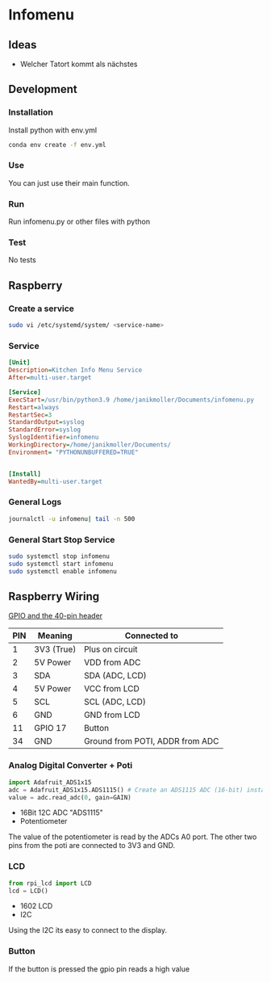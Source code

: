 # Infomenu

## Ideas

- Welcher Tatort kommt als nächstes

## Development

### Installation

Install python with env.yml

```bash
conda env create -f env.yml
```

### Use

You can just use their main function.

### Run

Run infomenu.py or other files with python

### Test

No tests

## Raspberry

### Create a service

```bash
sudo vi /etc/systemd/system/ <service-name>
```

### Service

```ini
[Unit]
Description=Kitchen Info Menu Service
After=multi-user.target

[Service]
ExecStart=/usr/bin/python3.9 /home/janikmoller/Documents/infomenu.py
Restart=always
RestartSec=3
StandardOutput=syslog
StandardError=syslog
SyslogIdentifier=infomenu
WorkingDirectory=/home/janikmoller/Documents/
Environment= "PYTHONUNBUFFERED=TRUE"


[Install]
WantedBy=multi-user.target
```

### General Logs

```bash
journalctl -u infomenu| tail -n 500
```

### General Start Stop Service

```bash
sudo systemctl stop infomenu
sudo systemctl start infomenu
sudo systemctl enable infomenu
```

## Raspberry Wiring

[GPIO and the 40-pin header](https://www.raspberrypi.com/documentation/computers/raspberry-pi.html#gpio)

| PIN | Meaning | Connected to |
| -------- | ------- | ------- |
| 1 | 3V3 (True) | Plus on circuit |
| 2 | 5V Power | VDD from ADC |
| 3 | SDA | SDA (ADC, LCD) |
| 4  | 5V Power | VCC from LCD |
| 5 | SCL | SCL (ADC, LCD) |
| 6 | GND | GND from LCD |
| 11 | GPIO 17 | Button |
| 34 | GND | Ground from POTI, ADDR from ADC |

### Analog Digital Converter + Poti

```python
import Adafruit_ADS1x15
adc = Adafruit_ADS1x15.ADS1115() # Create an ADS1115 ADC (16-bit) instance
value = adc.read_adc(0, gain=GAIN)
```

- 16Bit 12C ADC "ADS1115"
- Potentiometer

The value of the potentiometer is read by the ADCs A0 port. The other two pins from the poti are connected to 3V3 and GND.

### LCD

```python
from rpi_lcd import LCD
lcd = LCD()
```

- 1602 LCD
- I2C

Using the I2C its easy to connect to the display.

### Button

If the button is pressed the gpio pin reads a high value
